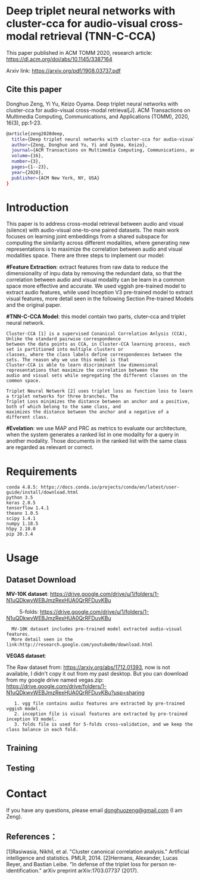 # Deep triplet neural networks with cluster-cca for audio-visual cross-modal retrieval (TNN-C-CCA)

This paper published in ACM TOMM 2020, research article: https://dl.acm.org/doi/abs/10.1145/3387164

Arxiv link: https://arxiv.org/pdf/1908.03737.pdf

## Cite this paper

Donghuo Zeng, Yi Yu, Keizo Oyama. Deep triplet neural networks with cluster-cca for audio-visual cross-modal retrieval[J]. ACM Transactions on Multimedia Computing, Communications, and Applications (TOMM), 2020, 16(3), pp:1-23.

```bash
@article{zeng2020deep,
  title={Deep triplet neural networks with cluster-cca for audio-visual cross-modal retrieval},
  author={Zeng, Donghuo and Yu, Yi and Oyama, Keizo},
  journal={ACM Transactions on Multimedia Computing, Communications, and Applications (TOMM)},
  volume={16},
  number={3},
  pages={1--23},
  year={2020},
  publisher={ACM New York, NY, USA}
}
```

# Introduction

This paper is to address cross-modal retrieval between audio and visual (silence) with audio-visual one-to-one paired datasets. 
The main work focuses on learning joint embeddings from a shared subspace for computing the similarity across different modalities, 
where generating new representations is to maximize the correlation between audio and visual modalities space. There are three steps
to implement our model:

**#Feature Extraction**: extract features from raw data to reduce the dimensionality of inpu data by removing the redundant data, so that the correlation between
audio and visual modality can be learn in a common space more effective and accurate. We used vggish pre-trained model to extract audio features, while used Inception
V3 pre-trained model to extract visual features, more detail seen in the following Section Pre-trained Models and the original paper.

**#TNN-C-CCA Model**: this model contain two parts, cluter-cca and triplet neural network. 
  
    Cluster-CCA [1] is a supervised Conanical Correlation Anlysis (CCA), Unlike the standard pairwise correspondence 
    between the data points as CCA, in Cluster-CCA learning process, each set is partitioned into multiple clusters or 
    classes, where the class labels define correspondences between the sets. The reason why we use this model is that 
    Cluster-CCA is able to learn discriminant low dimensional representations that maximize the correlation between the 
    audio and visual sets while segregating the different classes on the common space. 
    
    Triplet Neural Network [2] uses triplet loss as function loss to learn a triplet networks for three branches. The 
    Triplet Loss minimizes the distance between an anchor and a positive, both of which belong to the same class, and 
    maximizes the distance between the anchor and a negative of a different class.

**#Evelation**:
    we use MAP and PRC as metrics to evaluate our architecture, when the system generates a ranked list in one modality 
    for a query in another modality. Those documents in the ranked list with the same class are regarded as relevant or correct.


# Requirements
    
    conda 4.8.5: https://docs.conda.io/projects/conda/en/latest/user-guide/install/download.html
    python 3.5
    keras 2.0.5
    tensorflow 1.4.1
    theano 1.0.5
    scipy 1.4.1
    numpy 1.18.5
    h5py 2.10.0
    pip 20.3.4
    
# Usage
## Dataset Download

**MV-10K dataset**: 
    https://drive.google.com/drive/u/1/folders/1-N1uQDkwvWEBJmzRexHUA0QrRFDuvKBu 
    
&nbsp;&nbsp;&nbsp;&nbsp; &nbsp;&nbsp;&nbsp;&nbsp;5-folds:
    https://drive.google.com/drive/u/1/folders/1-N1uQDkwvWEBJmzRexHUA0QrRFDuvKBu
      
      MV-10K dataset includes pre-trained model extracted audio-visual features. 
      More detail seen in the link:http://research.google.com/youtube8m/download.html
      
**VEGAS dataset**:

The Raw dataset from: https://arxiv.org/abs/1712.01393, now is not available, I didn't copy it out from my past desktop. 
But you can download from my google drive named vegas.zip: https://drive.google.com/drive/folders/1-N1uQDkwvWEBJmzRexHUA0QrRFDuvKBu?usp=sharing
       
       1. vgg file contains audio features are extracted by pre-trained vggish model.
       2. inception file is visual features are extracted by pre-trained inception V3 model.
       3. folds file is used for 5-folds cross-validation, and we keep the class balance in each fold.
## Training
## Testing

# Contact
If you have any questions, please email donghuozeng@gmail.com (I am Zeng).

## References：

<a id="1">[1]</a>Rasiwasia, Nikhil, et al. "Cluster canonical correlation analysis." Artificial intelligence and statistics. PMLR, 2014.
<a id="2">[2]</a>Hermans, Alexander, Lucas Beyer, and Bastian Leibe. "In defense of the triplet loss for person re-identification." arXiv preprint arXiv:1703.07737 (2017).
